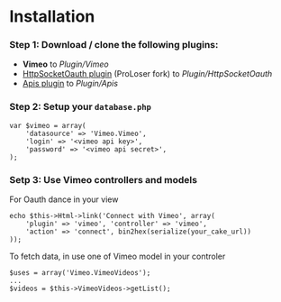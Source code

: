 # Installation

### Step 1: Download / clone the following plugins: 

 * **Vimeo** to _Plugin/Vimeo_
 * [HttpSocketOauth plugin](https://github.com/ProLoser/http_socket_oauth) (ProLoser fork) to _Plugin/HttpSocketOauth_
 * [Apis plugin](https://github.com/ProLoser/CakePHP-Api-Datasources) to _Plugin/Apis_

### Step 2: Setup your `database.php`

```
var $vimeo = array(
	'datasource' => 'Vimeo.Vimeo',
	'login' => '<vimeo api key>',
	'password' => '<vimeo api secret>',
);
```
### Setp 3: Use Vimeo controllers and models

For Oauth dance in your view
```
echo $this->Html->link('Connect with Vimeo', array(  
	'plugin' => 'vimeo', 'controller' => 'vimeo',  
	'action' => 'connect', bin2hex(serialize(your_cake_url))  
));
```

To fetch data, in use one of Vimeo model in your controler
```
$uses = array('Vimeo.VimeoVideos');  
...  
$videos = $this->VimeoVideos->getList();
```
